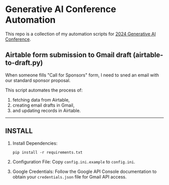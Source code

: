 # Generative AI Conference Automation

This repo is a collection of my automation scripts for [2024 Generative AI Conference](https://2024.gaiconf.com/).

## Airtable form submission to Gmail draft (airtable-to-draft.py)

When someone fills "Call for Sponsors" form, I need to sned an email with our standard sponsor proposal.

This script automates the process of:
1. fetching data from Airtable,
2. creating email drafts in Gmail,
3. and updating records in Airtable.

----

## INSTALL

1. Install Dependencies:

    ```
    pip install -r requirements.txt
    ```

2. Configuration File: Copy `config.ini.example` to `config.ini`.
3. Google Credentials: Follow the Google API Console documentation to obtain your `credentials.json` file for Gmail API access.
